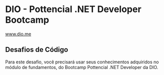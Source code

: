 # DIO - Pottencial .NET Developer Bootcamp
www.dio.me

## Desafios de Código
Para este desafio, você precisará usar seus conhecimentos adquiridos no módulo de fundamentos, do Bootcamp Pottencial .NET Developer da DIO.
